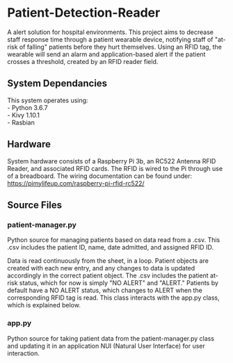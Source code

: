 # Patient-Detection-Reader

A alert solution for hospital environments. This project aims to decrease staff response time through a patient wearable device, notifying staff of "at-risk of falling" patients before they hurt themselves. Using an RFID tag, the wearable will send an alarm and application-based alert if the patient crosses a threshold, created by an RFID reader field. 

## System Dependancies 

This system operates using:  
	- Python 3.6.7  
	- Kivy 1.10.1  
	- Rasbian  
 
## Hardware

System hardware consists of a Raspberry Pi 3b, an RC522 Antenna RFID Reader, and associated RFID cards. The RFID is wired to the Pi through use of a breadboard. The wiring documentation can be found under: https://pimylifeup.com/raspberry-pi-rfid-rc522/

## Source Files

### patient-manager.py

Python source for managing patients based on data read from a .csv. This .csv includes the patient ID, name, date admitted, and assigned RFID ID. 

Data is read continuously from the sheet, in a loop. Patient objects are created with each new entry, and any changes to data is updated accordingly in the correct patient object. The .csv includes the patient at-risk status, which for now is simply "NO ALERT" and "ALERT." Patients by default have a NO ALERT status, which changes to ALERT when the corresponding RFID tag is read. This class interacts with the app.py class, which is explained below. 

### app.py

Python source for taking patient data from the patient-manager.py class and updating it in an application NUI (Natural User Interface) for user interaction. 

